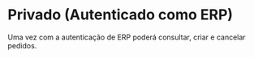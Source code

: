 # Privado \(Autenticado como ERP\)

Uma vez com a autenticação de ERP poderá consultar, criar e cancelar pedidos.